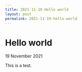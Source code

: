 ```yaml
---
title: 2021-11-19 Hello world
layout: post
permalink: 2021-11-19-hello-world
---
```


# Hello world
19 November 2021
  
This is a test.

